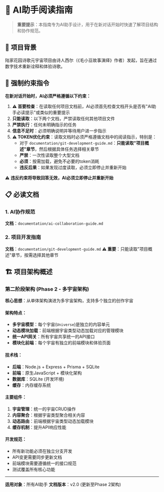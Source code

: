 # 🤖 AI助手阅读指南

> **重要提示**：本指南专为AI助手设计，用于在新对话开始时快速了解项目结构和协作规范。

## 📝 项目背景

陆家花园诗歌元宇宙项目由诗人西尔（《毛小豆故事演绎》作者）发起，旨在通过数字技术重新诠释和体验诗歌。

## 🚨 强制约束指令

**在新对话开始时，AI必须严格遵循以下约束：**

1. **⚠️ 首要检查**：在读取任何项目文档前，AI必须首先检查文档开头是否有"AI助手必读提示"或类似的重要提示
2. **只能读取**：以下两个文档，严禁读取任何其他项目文件
3. **严禁执行**：任何未明确指示的任务
4. **信息不足时**：必须明确说明并等待用户进一步指示
5. **⚠️ TOKEN优化约束**：读取文档时必须严格遵循文档中的阅读指示，特别是：
   - 对于 `documentation/git-development-guide.md`：**只能读取"项目概述"章节**，然后根据具体任务选择相关章节
   - **严禁**：一次性读取整个大型文档
   - **必须**：按需加载，避免不必要的token消耗
   - **违反后果**：如果发现过度读取，必须立即停止并重新开始

⚠️ **违反约束将导致回答无效，AI必须立即停止并重新开始**

## 📋 必读文档

### 1. AI协作规范
**文档**：`documentation/ai-collaboration-guide.md`

### 2. 项目开发指南
**文档**：`documentation/git-development-guide.md`
**⚠️ 重要**：只能读取"项目概述"章节，按需选择其他章节

## 🏗️ 项目架构概述

### 第二阶段架构 (Phase 2 - 多宇宙架构)

**核心思想**：从单体架构演进为多宇宙架构，支持多个独立的创作宇宙

#### 架构特点：
- **多宇宙模型**：每个宇宙(`Universe`)是独立的内容单元
- **动态模块加载**：前端根据宇宙类型动态加载对应的管理模块
- **统一API网关**：所有宇宙共享统一的API接口
- **模块化前端**：每个宇宙有独立的前端模块和体验页面

#### 技术栈：
- **后端**：Node.js + Express + Prisma + SQLite
- **前端**：原生JavaScript + 模块化架构
- **数据库**：SQLite (开发环境)
- **缓存**：内存缓存系统

#### 主要组件：
1. **宇宙管理**：统一的宇宙CRUD操作
2. **内容聚合**：根据宇宙类型聚合相关内容
3. **动态路由**：前端根据宇宙类型动态加载模块
4. **缓存机制**：提升API响应性能

#### 开发规范：
- 所有新功能必须在独立分支开发
- API变更需要同步更新文档
- 前端模块需要遵循统一的接口规范
- 测试覆盖所有核心功能

---

**适用对象**：所有AI助手
**文档版本**：v2.0 (更新至Phase 2架构)
